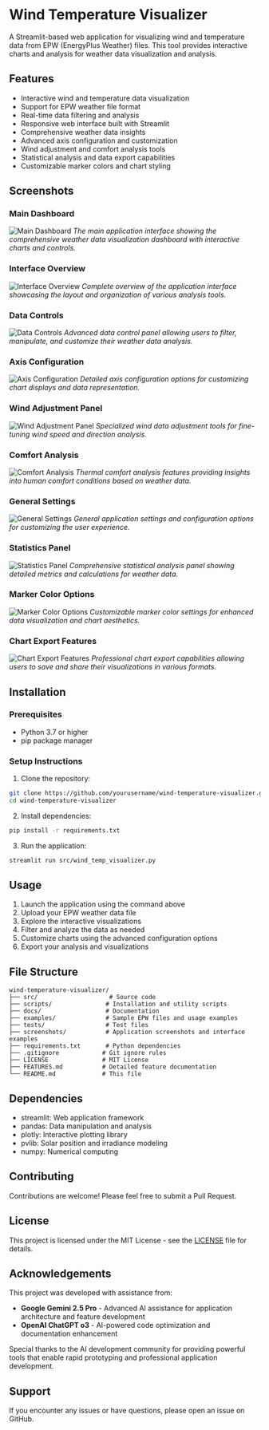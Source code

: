 
# Wind Temperature Visualizer

A Streamlit-based web application for visualizing wind and temperature data from EPW (EnergyPlus Weather) files. This tool provides interactive charts and analysis for weather data visualization and analysis.

## Features

- Interactive wind and temperature data visualization
- Support for EPW weather file format
- Real-time data filtering and analysis
- Responsive web interface built with Streamlit
- Comprehensive weather data insights
- Advanced axis configuration and customization
- Wind adjustment and comfort analysis tools
- Statistical analysis and data export capabilities
- Customizable marker colors and chart styling

## Screenshots

### Main Dashboard
![Main Dashboard](screenshots/main_dashboard.png)
*The main application interface showing the comprehensive weather data visualization dashboard with interactive charts and controls.*

### Interface Overview
![Interface Overview](screenshots/interface_overview.png)
*Complete overview of the application interface showcasing the layout and organization of various analysis tools.*

### Data Controls
![Data Controls](screenshots/data_controls.png)
*Advanced data control panel allowing users to filter, manipulate, and customize their weather data analysis.*

### Axis Configuration
![Axis Configuration](screenshots/axis_configuration.png)
*Detailed axis configuration options for customizing chart displays and data representation.*

### Wind Adjustment Panel
![Wind Adjustment Panel](screenshots/wind_adjustment_panel.png)
*Specialized wind data adjustment tools for fine-tuning wind speed and direction analysis.*

### Comfort Analysis
![Comfort Analysis](screenshots/comfort_analysis.png)
*Thermal comfort analysis features providing insights into human comfort conditions based on weather data.*

### General Settings
![General Settings](screenshots/general_settings.png)
*General application settings and configuration options for customizing the user experience.*

### Statistics Panel
![Statistics Panel](screenshots/statistics_panel.png)
*Comprehensive statistical analysis panel showing detailed metrics and calculations for weather data.*

### Marker Color Options
![Marker Color Options](screenshots/marker_color_options.png)
*Customizable marker color settings for enhanced data visualization and chart aesthetics.*

### Chart Export Features
![Chart Export Features](screenshots/chart_export_features.png)
*Professional chart export capabilities allowing users to save and share their visualizations in various formats.*

## Installation

### Prerequisites

- Python 3.7 or higher
- pip package manager

### Setup Instructions

1. Clone the repository:
```bash
git clone https://github.com/yourusername/wind-temperature-visualizer.git
cd wind-temperature-visualizer
```

2. Install dependencies:
```bash
pip install -r requirements.txt
```

3. Run the application:
```bash
streamlit run src/wind_temp_visualizer.py
```

## Usage

1. Launch the application using the command above
2. Upload your EPW weather data file
3. Explore the interactive visualizations
4. Filter and analyze the data as needed
5. Customize charts using the advanced configuration options
6. Export your analysis and visualizations

## File Structure

```
wind-temperature-visualizer/
├── src/                    # Source code
├── scripts/               # Installation and utility scripts
├── docs/                  # Documentation
├── examples/              # Sample EPW files and usage examples
├── tests/                 # Test files
├── screenshots/           # Application screenshots and interface examples
├── requirements.txt       # Python dependencies
├── .gitignore            # Git ignore rules
├── LICENSE               # MIT License
├── FEATURES.md           # Detailed feature documentation
└── README.md             # This file
```

## Dependencies

- streamlit: Web application framework
- pandas: Data manipulation and analysis
- plotly: Interactive plotting library
- pvlib: Solar position and irradiance modeling
- numpy: Numerical computing

## Contributing

Contributions are welcome! Please feel free to submit a Pull Request.

## License

This project is licensed under the MIT License - see the [LICENSE](LICENSE) file for details.

## Acknowledgements

This project was developed with assistance from:
- **Google Gemini 2.5 Pro** - Advanced AI assistance for application architecture and feature development
- **OpenAI ChatGPT o3** - AI-powered code optimization and documentation enhancement

Special thanks to the AI development community for providing powerful tools that enable rapid prototyping and professional application development.

## Support

If you encounter any issues or have questions, please open an issue on GitHub.
